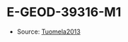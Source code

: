 <a name="material" />

# E-GEOD-39316-M1
<script type="application/ld+json">
  {
    "@context": "https://schema.org/",
    "@type": "ChemicalSubstance",
    "http://purl.org/dc/terms/conformsTo":
      {
        "@type": "CreativeWork",
        "@id": "https://bioschemas.org/profiles/ChemicalSubstance/0.4-RELEASE/"
      },
    "@id": "https://egonw.github.io/nanowiki/nanowiki427.html#material",
    "name": "E-GEOD-39316-M1",
    "sameAs": "http://127.0.0.1/mediawiki/index.php/Special:URIResolver/E-2DGEOD-2D39316-2DM1"
  }
</script>


* Source: [Tuomela2013](http://127.0.0.1/mediawiki/index.php/Special:URIResolver/Tuomela2013)
